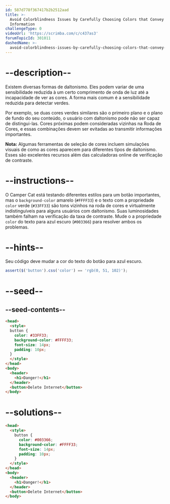 ```yaml
---
id: 587d778f367417b2b2512aad
title: >-
  Avoid Colorblindness Issues by Carefully Choosing Colors that Convey
  Information
challengeType: 0
videoUrl: 'https://scrimba.com/c/c437as3'
forumTopicId: 301011
dashedName: >-
  avoid-colorblindness-issues-by-carefully-choosing-colors-that-convey-information
---
```


# --description--

Existem diversas formas de daltonismo. Eles podem variar de uma sensibilidade reduzida à um certo comprimento de onda de luz até a incapacidade de ver as cores. A forma mais comum é a sensibilidade reduzida para detectar verdes.

Por exemplo, se duas cores verdes similares são o primeiro plano e o plano de fundo do seu conteúdo, o usuário com daltonismo pode não ser capaz de distingui-las. Cores próximas podem consideradas vizinhas na Roda de Cores, e essas combinações devem ser evitadas ao transmitir informações importantes.

**Nota:** Algumas ferramentas de seleção de cores incluem simulações visuais de como as cores aparecem para diferentes tipos de daltonismo. Esses são excelentes recursos além das calculadoras online de verificação de contraste.

# --instructions--

O Camper Cat está testando diferentes estilos para um botão importantes, mas o `background-color` amarelo (`#FFFF33`) e o texto com a propriedade `color` verde (`#33FF33`) são tons vizinhos na roda de cores e virtualmente indistinguíveis para alguns usuários com daltonismo. Suas luminosidades também falham na verificação da taxa de contraste. Mude o a propriedade `color` do texto para azul escuro (`#003366`) para resolver ambos os problemas.


# --hints--

Seu código deve mudar a cor do texto do botão para azul escuro.

```js
assert($('button').css('color') == 'rgb(0, 51, 102)');
```

# --seed--

## --seed-contents--

```html
<head>
  <style>
  button {
    color: #33FF33;
    background-color: #FFFF33;
    font-size: 14px;
    padding: 10px;
  }
  </style>
</head>
<body>
  <header>
    <h1>Danger!</h1>
  </header>
  <button>Delete Internet</button>
</body>
```

# --solutions--

```html
<head>
  <style>
    button {
      color: #003366;
      background-color: #FFFF33;
      font-size: 14px;
      padding: 10px;
    }
  </style>
</head>
<body>
  <header>
    <h1>Danger!</h1>
  </header>
  <button>Delete Internet</button>
</body>
```
